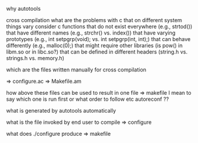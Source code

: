 why autotools

cross compilation
what are the problems with c that on different system things vary
consider c functions
that do not exist everywhere (e.g., strtod())
that have different names (e.g., strchr() vs. index())
that have varying prototypes
(e.g., int setpgrp(void); vs. int setpgrp(int, int);)
that can behave differently (e.g., malloc(0);)
that might require other libraries
(is pow() in libm.so or in libc.so?)
that can be defined in different headers
(string.h vs. strings.h vs. memory.h)



which are the files written manually for cross compilation

=> configure.ac
=> Makefile.am

how above these files can be used to result in one file => makefile
I mean to say which one is run first or what order to follow etc
autoreconf ??

what is generated by autotools automatically

what is the file invoked by end user to compile
=> configure

what does ./configure produce
=> makefile